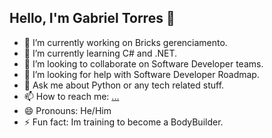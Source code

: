 ## Hello, I'm Gabriel Torres 👋

- 🔭 I’m currently working on Bricks gerenciamento.
- 🌱 I’m currently learning C# and .NET.
- 👯 I’m looking to collaborate on Software Developer teams.
- 🤔 I’m looking for help with Software Developer Roadmap.
- 💬 Ask me about Python or any tech related stuff.
- 📫 How to reach me: [...](https://www.linkedin.com/in/-gtorr/)
- 😄 Pronouns: He/Him
- ⚡ Fun fact: Im training to become a BodyBuilder. 

